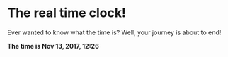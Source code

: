 # The real time clock!

Ever wanted to know what the time is? Well, your journey is about to end!

**The time is Nov 13, 2017, 12:26**